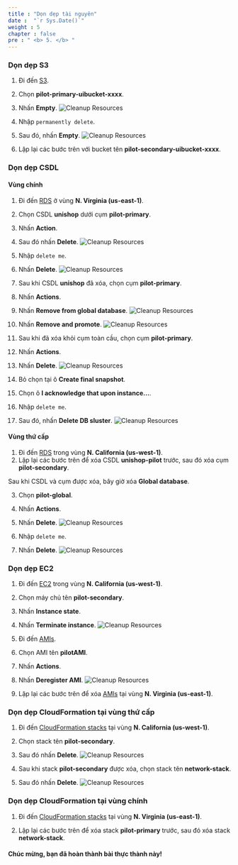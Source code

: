 ```yaml
---
title : "Dọn dẹp tài nguyên"
date :  "`r Sys.Date()`" 
weight : 5 
chapter : false
pre : " <b> 5. </b> "
---
```



### Dọn dẹp S3
1. Đi đến [S3](https://s3.console.aws.amazon.com/s3/home).
2. Chọn **pilot-primary-uibucket-xxxx**.
3. Nhấn **Empty**.
![Cleanup Resources](../../images/5.cleanup/5.1cleanup.png?width=90pc)

4. Nhập ```permanently delete```.
5. Sau đó, nhấn **Empty**.
![Cleanup Resources](../../images/5.cleanup/5.2cleanup.png?width=90pc)

6. Lặp lại các bước trên với bucket tên **pilot-secondary-uibucket-xxxx**.


### Dọn dẹp CSDL
#### Vùng chính
1. Đi đến [RDS](https://us-west-1.console.aws.amazon.com/rds/home?region=us-east-1#databases:) ở vùng **N. Virginia (us-east-1)**.
2. Chọn CSDL **unishop** dưới cụm **pilot-primary**.
3. Nhấn **Action**.
4. Sau đó nhấn **Delete**.
![Cleanup Resources](../../images/5.cleanup/5.5cleanup.png?width=90pc)
5. Nhập ```delete me```.
6. Nhấn **Delete**.
![Cleanup Resources](../../images/5.cleanup/5.6cleanup.png?width=90pc)

7. Sau khi CSDL **unishop** đã xóa, chọn cụm **pilot-primary**.
8. Nhấn **Actions**.
9. Nhấn **Remove from global database**.
![Cleanup Resources](../../images/5.cleanup/5.9cleanup.png?width=90pc)

10. Nhấn **Remove and promote**.
![Cleanup Resources](../../images/5.cleanup/5.10cleanup.png?width=90pc)

11. Sau khi đã xóa khỏi cụm toàn cầu, chọn cụm **pilot-primary**.
12. Nhấn **Actions**.
13. Nhấn **Delete**.
![Cleanup Resources](../../images/5.cleanup/5.11cleanup.png?width=90pc)


14. Bỏ chọn tại ô **Create final snapshot**.
15. Chọn ô **I acknowledge that upon instance...**.
16. Nhập ```delete me```.
17. Sau đó, nhấn **Delete DB sluster**.
![Cleanup Resources](../../images/5.cleanup/5.8cleanup.png?width=90pc)

#### Vùng thứ cấp
1. Đi đến [RDS](https://us-west-1.console.aws.amazon.com/rds/home?region=us-west-1#databases:) trong vùng **N. California (us-west-1)**.
2. Lặp lại các bước trên để xóa CSDL **unishop-pilot** trước, sau đó xóa cụm **pilot-secondary**.

Sau khi CSDL và cụm được xóa, bây giờ xóa **Global database**.

3. Chọn **pilot-global**.
4. Nhấn **Actions**.
5. Nhấn **Delete**.
![Cleanup Resources](../../images/5.cleanup/5.12cleanup.png?width=90pc)

6. Nhập ```delete me```.
7. Nhấn **Delete**.
![Cleanup Resources](../../images/5.cleanup/5.13cleanup.png?width=90pc)


### Dọn dẹp EC2
1. Đi đến [EC2](https://us-west-1.console.aws.amazon.com/ec2/home?region=us-west-1#Instances:instanceState=running) trong vùng **N. California (us-west-1)**.
2. Chọn máy chủ tên **pilot-secondary**.
3. Nhấn **Instance state**.
4. Nhấn **Terminate instance**.
![Cleanup Resources](../../images/5.cleanup/5.14cleanup.png?width=90pc)

5. Đi đến [AMIs](https://us-west-1.console.aws.amazon.com/ec2/home?region=us-west-1#Images:visibility=owned-by-me).
6. Chọn AMI tên **pilotAMI**.
7. Nhấn **Actions**.
8. Nhấn **Deregister AMI**.
![Cleanup Resources](../../images/5.cleanup/5.15cleanup.png?width=90pc)

9. Lặp lại các bước trên để xóa [AMIs](https://us-east-1.console.aws.amazon.com/ec2/home?region=us-east-1#Images:visibility=owned-by-me) tại vùng **N. Virginia (us-east-1)**.


### Dọn dẹp CloudFormation tại vùng thứ cấp
1. Đi đến [CloudFormation stacks](https://us-west-1.console.aws.amazon.com/cloudformation/home?region=us-west-1#/stacks/outputs?stackId=arn%3Aaws%3Acloudformation%3Aus-west-1%3A170074558790%3Astack%2Fpilot-secondary%2F03e01970-9f12-11ee-bb5d-0282085eba19&filteringText=&filteringStatus=active&viewNested=true) tại vùng **N. California (us-west-1)**.
2. Chọn stack tên **pilot-secondary**.
3. Sau đó nhấn **Delete**.
![Cleanup Resources](../../images/5.cleanup/5.16cleanup.png?width=90pc)

4. Sau khi stack **pilot-secondary** được xóa, chọn stack tên **network-stack**.
5. Sau đó nhấn **Delete**.
![Cleanup Resources](../../images/5.cleanup/5.17cleanup.png?width=90pc)
### Dọn dẹp CloudFormation tại vùng chính
1. Đi đến [CloudFormation stacks](https://us-east-1.console.aws.amazon.com/cloudformation/home?region=us-east-1#/stacks?filteringText=&filteringStatus=active&viewNested=true&stackId=arn%3Aaws%3Acloudformation%3Aus-west-1%3A170074558790%3Astack%2Fnetwork-stack%2F97f9d5d0-9f10-11ee-a02a-06401036bc1b) tại vùng **N. Virginia (us-east-1)**.

2. Lặp lại các bước trên để xóa stack **pilot-primary** trước, sau đó xóa stack **network-stack**.

#### Chúc mừng, bạn đã hoàn thành bài thực thành này! 

